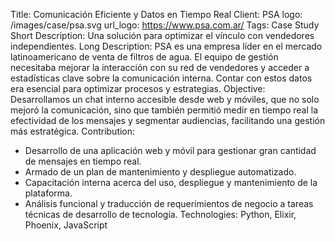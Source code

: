 Title: Comunicación Eficiente y Datos en Tiempo Real
Client: PSA
logo: /images/case/psa.svg
url_logo: https://www.psa.com.ar/
Tags: Case Study
Short Description: Una solución para optimizar el vínculo con vendedores independientes.
Long Description: PSA es una empresa líder en el mercado latinoamericano de venta de filtros de agua. El equipo de gestión necesitaba mejorar la interacción con su red de vendedores y acceder a estadísticas clave sobre la comunicación interna. Contar con estos datos era esencial para optimizar procesos y estrategias.
Objective: Desarrollamos un chat interno accesible desde web y móviles, que no solo mejoró la comunicación, sino que también permitió medir en tiempo real la efectividad de los mensajes y segmentar audiencias, facilitando una gestión más estratégica.
Contribution:
- Desarrollo de una aplicación web y móvil para gestionar gran cantidad de mensajes en tiempo real.
- Armado de un plan de mantenimiento y despliegue automatizado.
- Capacitación interna acerca del uso, despliegue y mantenimiento de la plataforma.
- Análisis funcional y traducción de requerimientos de negocio a tareas técnicas de desarrollo de tecnología.
Technologies: Python, Elixir, Phoenix, JavaScript